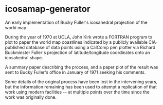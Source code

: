 icosamap-generator
==================

An early implementation of Bucky Fuller's icosahedral projection of the world map

During the year of 1970 at UCLA, John Kirk wrote a FORTRAN program to plot to paper
the world map coastlines indicated by a publicly available CIA-published database
of data points using a CalComp pen plotter via Richard Buckminster Fuller's projection
of latitude/longitude coordinates onto an icosahedral shape.

A summary paper describing the process, and a paper plot of the result was sent to
Bucky Fuller's office in January of 1971 seeking his comments.

Some details of the original process have been lost in the intervening years, but the
information remaining has been used to attempt a replication of that work using modern
facilities -- at multiple points over the time since the work was originally done.
